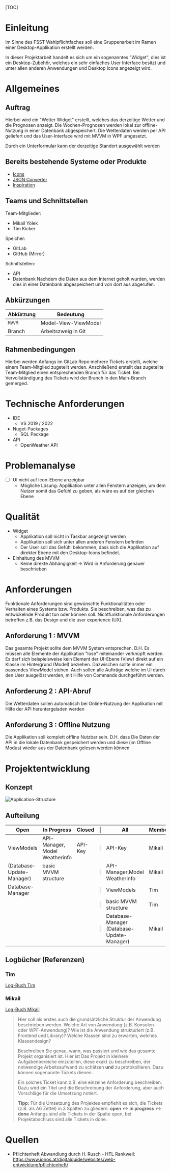 

[TOC]

#  Einleitung
Im Sinne des FSST Wahlpflichtfaches soll eine Gruppenarbeit im Ramen einer Desktop-Applikation erstellt werden.

In dieser Projektarbeit handelt es sich um ein sogenanntes "Widget", dies ist ein Desktop-Zubehör, welches ein sehr einfaches User Interface besitzt und unter allen anderen Anwendungen und Desktop Icons angezeigt wird.

# Allgemeines

## Auftrag
Hierbei wird ein "Wetter Widget" erstellt, welches das derzeitige Wetter und die Prognosen anzeigt. Die Wochen-Prognosen werden lokal zur offline-Nutzung in einer Datenbank abgespeichert. Die Wetterdaten werden per API geliefert und das User-Interface wird mit MVVM in WPF umgesetzt.

Durch ein Unterformular kann der derzeitige Standort ausgewählt werden

## Bereits bestehende Systeme oder Produkte
 - [Icons](https://openweathermap.org/weather-conditions#Weather-Condition-Codes-2)
 - [JSON Converter](https://github.com/kerminator-dev/WeatherWidget/blob/main/src/WeatherWidget/WeatherWidget/Models/JSON/OpenWeatherJSON.cs)
 - [Inspiration](https://github.com/kerminator-dev/WeatherWidget)

## Teams und Schnittstellen
Team-Mitglieder:

- Mikail Yölek
- Tim Kicker

Speicher:

- GitLab
- GitHub (Mirror)

Schnittstellen:
- API
- Datenbank
Nachdem die Daten aus dem Internet geholt wurden, werden dies in einer Datenbank abgespeichert und von dort aus abgerufen.

## Abkürzungen
| Abkürzung | Bedeutung            |
| --------- | -------------------- |
| `MVVM`    | Model-View-ViewModel |
| Branch    | Arbeitszweig in Git  |



## Rahmenbedingungen
Hierbei werden Anfangs im GitLab Repo mehrere Tickets erstellt, welche einem Team-Mitglied zugeteilt werden. Anschließend erstellt das zugeteilte Team-Mitglied einen entsprechenden Branch für das Ticket. Bei Vervollständigung des Tickets wird der Branch in den Main-Branch gemerged.

# Technische Anforderungen
- IDE 
  - VS 2019 / 2022
- Nuget-Packages
  - SQL Package
- API
  - OpenWeather API

# Problemanalyse
- [ ] UI nicht auf Icon-Ebene anzeigbar
  - Mögliche Lösung: Applikation unter allen Fenstern anzeigen, um dem Nutzer somit das Gefühl zu geben, als wäre es auf der gleichen Ebene

#  Qualität
- Widget
  - Applikation soll nicht in Taskbar angezeigt werden
  - Applikation soll sich unter allen anderen Fenstern befinden
  - Der User soll das Gefühl bekommen, dass sich die Applikation auf direkter Ebene mit den Desktop-Icons befindet.
- Einhaltung des MVVM 
  - Keine direkte Abhängigkeit -> Wird in Anforderung genauer beschrieben

#  Anforderungen
Funktionale Anforderungen sind gewünschte Funktionalitäten oder Verhalten eines Systems bzw. Produkts. Sie beschreiben, was das zu entwickelnde Produkt tun oder können soll. Nichtfunktionale Anforderungen betreffen z.B. das Design und die user experience (UX).
## Anforderung 1 : MVVM

Das gesamte Projekt sollte dem MVVM System entsprechen. D.H. Es müssen alle Elemente der Applikation "lose" miteinander verknüpft werden. Es darf sich beispielsweise kein Element der UI-Ebene (View) direkt auf ein Klasse im Hintergrund (Model) beziehen. Dazwischen sollte immer ein passendes ViewModel stehen. Auch sollen alle Aufträge welche im UI durch den User ausgelöst werden, mit Hilfe von Commands durchgeführt werden.

## Anforderung 2 : API-Abruf

Die Wetterdaten sollen automatisch bei Online-Nutzung der Applikation mit Hilfe der API heruntergeladen werden

## Anforderung 3 : Offline Nutzung

Die Applikation soll komplett offline Nutzbar sein. D.H. dass Die Daten der API in die lokale Datenbank gespeichert werden und diese (im Offline Modus) wieder aus der Datenbank gelesen werden können

# Projektentwicklung

## Konzept
![Application-Structure](./ApplicationStructure.jpeg)

## Aufteilung
| Open                      | In Progress                    | Closed  | \|   | All                                        | Member |
| ------------------------- | ------------------------------ | ------- | ---- | ------------------------------------------ | ------ |
| ViewModels                | API-Manager, Model Weatherinfo | API-Key | \|   | API-Key                                    | Mikail |
| (Database-Update-Manager) | basic MVVM structure           |         | \|   | API-Manager,Model Weatherinfo              | Mikail |
| Database-Manager          |                                |         | \|   | ViewModels                                 | Tim    |
|                           |                                |         | \|   | basic MVVM structure                       | Tim    |
|                           |                                |         | \|   | Database-Manager (Database-Update-Manager) | Mikail |

## Logbücher (Referenzen)
### Tim
[Log-Buch Tim](./LogBookTim.md)
### Mikail
[Log-Buch Mikail](./LogBookTim.md)

>Hier soll als erstes auch die grundsätzliche Struktur der Anwendung beschrieben werden. Welche Art von Anwendung (z.B. Konsolen- oder WPF-Anwendung)? Wie ist die Anwendung strukturiert (z.B. Frontend und Library)? Welche Klassen sind zu erwarten, welches Klassendesign?
>
>Beschreiben Sie genau, wann, was passiert und wie das gesamte Projekt organisiert ist. Hier ist Das Projekt in kleinere Aufgabenbereiche einzuteilen, diese exakt zu beschreiben, der notwendige Arbeitsaufwand zu schätzen **und** zu protokollieren. Dazu können sogenannte Tickets dienen.
>
>Ein solches Ticket kann z.B. eine einzelne Anforderung beschreiben. Dazu wird ein Titel und die Beschreibung der Anforderung, aber auch Vorschläge für die Umsetzung notiert.
>
>**Tipp:** Für die Umsetzung des Projektes empfiehlt es sich, die Tickets (z.B. als A6 Zettel) in 3 Spalten zu gliedern: **open** <-> **in progress** <-> **done**
>Anfangs sind alle Tickets in der Spalte open, bei Projektabschluss sind alle Tickets in done.

# Quellen

- Pfilchtenheft Abwandlung durch H. Rusch - HTL Rankweil: https://www.ionos.at/digitalguide/websites/web-entwicklung/pflichtenheft/
